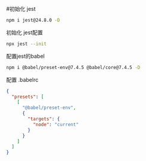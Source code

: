 #初始化 jest
```bash
npm i jest@24.8.0 -D
```

初始化 jest配置
```bash
npx jest --init
```

配置jest的babel
```bash
npm i @babel/preset-env@7.4.5 @babel/core@7.4.5 -D
```

配置 .babelrc
```json
{
  "presets": [
    [
      "@babel/preset-env",
      {
        "targets": {
          "node": "current"
        }
      }
    ]
  ]
}
```